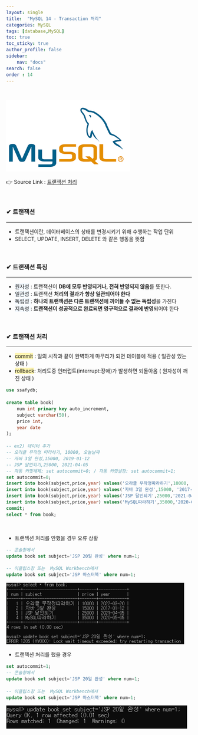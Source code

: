 ```yaml
---
layout: single
title:  "MySQL 14 - Transaction 처리"
categories: MySQL
tags: [database,MySQL]
toc: true
toc_sticky: true
author_profile: false
sidebar:
    nav: "docs"
search: false
order : 14
---
```


<br>

![image-20220322031630012](../../../images/db/image-20220322031630012.png)

👉 Source Link : [트랜잭션 처리](https://github.com/Jaehwany/Database/blob/7e2dbfa8930a7e402d17be3c31d67dafd58f0cee/4.%20Transaction/1.%20transaction%20%EC%B2%98%EB%A6%AC.sql)

<br>

### ✔ 트랜잭션

------------------------------------------------------------------

- 트랜잭션이란, 데이터베이스의 상태를 변경시키기 위해 수행하는 작업 단위
- SELECT, UPDATE, INSERT, DELETE 와 같은 행동을 뜻함

<br>

### ✔ 트랜잭션 특징

-----------------------------------------------

- <span style ="background-color:#f1f8ff">원자성</span> : 트랜잭션이 **DB에 모두 반영되거나, 전혀 반영되지 않음**를 뜻한다.
- <span style ="background-color:#f1f8ff">일관성</span> : 트랜잭션 **처리의 결과가 항상 일관되어야 한다**
- <span style ="background-color:#f1f8ff">독립성 </span>: **하나의 트랜잭션은 다른 트랜잭션에 끼어들 수 없는 독립성**을 가진다
- <span style ="background-color:#f1f8ff">지속성 </span>: **트랜잭션이 성공적으로 완료되면 영구적으로 결과에 반영**되어야 한다

<br>

### ✔ 트랜잭션 처리

------------------------------------------------------------------

- <span style ="background-color:#fff5b1">commit</span> : 일의 시작과 끝이 완벽하게 마무리가 되면 테이블에 적용 ( 일관성 있는 상태 )
- <span style ="background-color:#fff5b1">rollback</span>: 처리도중 인터럽트(interrupt:장애)가 발생하면 되돌아옴 ( 원자성이 깨진 상태 )

``` sql
use ssafydb;

create table book(
	num int primary key auto_increment,
	subject varchar(50),
	price int,
	year date
);

-- ex2) 데이터 추가
-- 오라클 무작정 따라하기, 10000, 오늘날짜
-- 자바 3일 완성,15000, 2019-01-12
-- JSP 달인되기,25000, 2021-04-05
-- 자동 커밋해제: set autocommit=0; / 자동 커밋설정: set autocommit=1;
set autocommit=0;
insert into book(subject,price,year) values('오라클 무작정따라하기',10000, now());
insert into book(subject,price,year) values('자바 3일 완성',15000, '2017-01-12');
insert into book(subject,price,year) values('JSP 달인되기',25000,'2021-04-05');
insert into book(subject,price,year) values('MySQL따라하기',35000,'2020-05-05');
commit;
select * from book;
```

<br>

- 트랜젝션 처리를 안했을 경우 오류 상황

``` sql
-- 콘솔창에서
update book set subject='JSP 20일 완성' where num=1;

-- 이클립스창 또는  MySQL Workbench에서
update book set subject='JSP 마스터북' where num=1;
```



<img src="../../../images/db/2022-03-20-db-transaction/image-20220320031820402.png" alt="image-20220320031820402" style="zoom: 80%;" />

- 트랜젝션 처리를 했을 경우

``` sql
set autocommit=1;
-- 콘솔창에서
update book set subject='JSP 20일 완성' where num=1;

-- 이클립스창 또는  MySQL Workbench에서
update book set subject='JSP 마스터북' where num=1;
```

![image-20220320031940242](../../../images/db/2022-03-20-db-transaction/image-20220320031940242.png)
